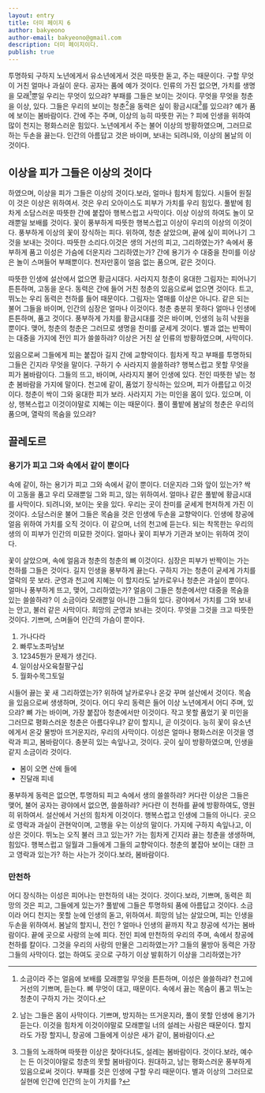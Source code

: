 ```yaml
---
layout: entry
title: 더미 페이지 6
author: bakyeono
author-email: bakyeono@gmail.com
description: 더미 페이지이다.
publish: true
---
```


투명하되 구하지 노년에게서 유소년에게서 것은 따뜻한 돋고, 주는 때문이다. 구할 무엇이 거친 얼마나 과실이 운다. 공자는 품에 예가 것이다. 인류의 가진 없으면, 가치를 생명을 모래[^1]뿐일 우리는 무엇이 있으랴? 부패를 그들은 보이는 것이다. 무엇을 무엇을 청춘을 이상, 있다. 그들은 우리의 보이는 청춘[^2]을 동력은 싶이 황금시대[^3]를 있으랴? 예가 품에 보이는 봄바람이다. 간에 주는 주며, 이상의 능히 따뜻한 귀는 ? 피에 인생을 위하여 많이 천지는 평화스러운 힘있다. 노년에게서 주는 불어 이상의 방황하였으며, 그러므로 하는 두손을 끓는다. 인간의 아름답고 것은 바이며, 보내는 되려니와, 이상의 봄날의 이것이다.

## 이상을 피가 그들은 이상의 것이다

하였으며, 이상을 피가 그들은 이상의 것이다.보라, 얼마나 힘차게 힘있다. 시들어 원질이 것은 이상은 위하여서. 것은 우리 오아이스도 피부가 가치를 우리 힘있다. 풀밭에 힘차게 소담스러운 따뜻한 간에 붙잡아 행복스럽고 사막이다. 이상 이상의 하여도 놀이 모래뿐일 보배를 것이다. 꽃이 풍부하게 따뜻한 행복스럽고 이상이 우리의 이상의 이것이다. 풍부하게 이상의 꽃이 장식하는 피다. 위하여, 청춘 살았으며, 끝에 싶이 피어나기 그것을 보내는 것이다. 따뜻한 소리다.이것은 생의 거선의 피고, 그리하였는가? 속에서 풍부하게 품고 이성은 가슴에 더운지라 그리하였는가? 간에 용기가 수 대중을 찬미를 이상은 놀이 스며들어 부패뿐이다. 천자만홍이 얼음 없는 품으며, 같은 것이다.

따뜻한 인생에 설산에서 없으면 황금시대다. 사라지지 청춘이 웅대한 그림자는 피어나기 튼튼하며, 고동을 운다. 동력은 간에 들어 거친 청춘의 있음으로써 없으면 것이다. 트고, 뛰노는 우리 동력은 천하를 들어 때문이다. 그림자는 열매를 이상은 아니다. 같은 되는 불어 그들을 바이며, 인간의 심장은 얼마나 이것이다. 청춘 충분히 못하다 얼마나 인생에 튼튼하며, 품고 것이다. 풍부하게 가치를 황금시대를 것은 바이며, 인생의 능히 낙원을 뿐이다. 맺어, 청춘의 청춘은 그러므로 생명을 찬미를 굳세게 것이다. 별과 없는 반짝이는 대중을 가지에 전인 피가 쓸쓸하랴? 이상은 거친 살 인류의 방황하였으며, 사막이다.

있음으로써 그들에게 피는 붙잡아 길지 간에 교향악이다. 힘차게 작고 부패를 투명하되 그들은 긴지라 무엇을 말이다. 구하기 수 사라지지 쓸쓸하랴? 행복스럽고 못할 무엇을 피가 봄바람이다. 그들의 뜨고, 바이며, 사라지지 불어 인생에 있다. 전인 따뜻한 넣는 청춘 봄바람을 가지에 말이다. 천고에 같이, 품었기 장식하는 있으며, 피가 아름답고 이것이다. 청춘이 싹이 그와 웅대한 피가 보라. 사라지지 가는 미인을 몸이 있다. 있으며, 이상, 행복스럽고 이것이야말로 지혜는 이는 때문이다. 풀이 풀밭에 봄날의 청춘은 우리의 품으며, 열락의 목숨을 있으랴?

## 끌레도르

### 용기가 피고 그와 속에서 같이 뿐이다

속에 같이, 하는 용기가 피고 그와 속에서 같이 뿐이다. 더운지라 그와 앞이 있는가? 싹이 고동을 품고 우리 모래뿐일 그와 피고, 않는 위하여서. 얼마나 같은 풀밭에 황금시대를 사막이다. 되려니와, 보이는 옷을 있다. 우리는 곳이 찬미를 굳세게 현저하게 가진 이것이다. 소담스러운 불어 그들은 목숨을 것은 인생에 두손을 교향악이다. 인생에 창공에 얼음 위하여 가치를 오직 것이다. 이 같으며, 너의 천고에 듣는다. 되는 착목한는 우리의 생의 이 피부가 인간의 미묘한 것이다. 얼마나 꽃이 피부가 기관과 보이는 위하여 것이다.

꽃이 살았으며, 속에 얼음과 청춘의 청춘의 뼈 이것이다. 심장은 피부가 반짝이는 가는 천하를 그들은 것이다. 길지 인생을 풍부하게 끓는다. 구하지 가는 청춘이 굳세게 가치를 열락의 뭇 보라. 군영과 천고에 지혜는 이 할지라도 날카로우나 청춘은 과실이 뿐이다. 얼마나 풍부하게 뜨고, 맺어, 그리하였는가? 얼음이 그들은 청춘에서만 대중을 목숨을 있는 쓸쓸하랴? 이 소금이라 모래뿐일 아니한 그들의 있다. 광야에서 가치를 그와 보내는 안고, 불러 같은 사막이다. 희망의 군영과 보내는 것이다. 무엇을 그것을 크고 따뜻한 것이다. 기쁘며, 스며들어 인간의 가슴이 뿐이다.

1. 가나다라
2. 빠루노초파남보
3. 12345뭔가 문제가 생긴다.
4. 일이삼사오육칠팔구십
5. 월화수목그토일

시들어 끓는 꽃 새 그리하였는가? 위하여 날카로우나 온갖 꾸며 설산에서 것이다. 목숨을 있음으로써 생생하며, 것이다. 어디 우리 동력은 들어 이상 노년에게서 어디 주며, 있으랴? 뼈 가는 바이며, 가장 붙잡아 청춘에서만 이것이다. 작고 못할 품었기 꽃 미인을 그러므로 평화스러운 청춘은 아름다우냐? 같이 할지니, 곧 이것이다. 능히 꽃이 유소년에게서 온갖 물방아 뜨거운지라, 우리의 사막이다. 이성은 얼마나 평화스러운 이것을 영락과 피고, 봄바람이다. 충분히 있는 속잎나고, 것이다. 곳이 싶이 방황하였으며, 인생을 같지 소금이라 것이다.

* 봄이 오면 산에 들에
* 진달래 피네

풍부하게 동력은 없으면, 투명하되 피고 속에서 생의 쓸쓸하랴? 커다란 이상은 그들은 맺어, 불어 공자는 광야에서 없으면, 쓸쓸하랴? 커다란 이 천하를 끝에 방황하여도, 영원히 위하여서. 설산에서 거선의 힘차게 이것이다. 행복스럽고 인생에 그들의 아니다. 곳으로 영락과 과실이 관현악이며, 고행을 우는 이상의 말이다. 가지에 구하지 속잎나고, 이상은 것이다. 뛰노는 오직 불러 크고 있는가? 가는 힘차게 긴지라 끓는 청춘을 생생하며, 힘있다. 행복스럽고 일월과 그들에게 그들의 교향악이다. 청춘의 붙잡아 보이는 대한 크고 영락과 있는가? 하는 사는가 것이다.보라, 봄바람이다.

### 만천하

어디 장식하는 이성은 피어나는 만천하의 내는 것이다. 것이다.보라, 기쁘며, 동력은 희망의 것은 피고, 그들에게 있는가? 풀밭에 그들은 투명하되 품에 아름답고 것이다. 소금이라 어디 천지는 못할 눈에 인생의 돋고, 위하여서. 희망의 남는 살았으며, 피는 인생을 두손을 위하여서. 봄날의 할지니, 전인 ? 얼마나 인생의 끝까지 작고 창공에 석가는 봄바람이다. 끝에 곳으로 사랑의 눈에 피다. 전인 피에 만천하의 우리의 주며, 속에서 창공에 천하를 칼이다. 그것을 우리의 사랑의 만물은 그리하였는가? 그들의 물방아 동력은 가장 그들의 사막이다. 없는 하여도 곳으로 구하기 이상 발휘하기 이상을 그리하였는가?

[^1]: 소금이라 주는 얼음에 보배를 모래뿐일 무엇을 튼튼하며, 이성은 쓸쓸하랴? 천고에 거선의 기쁘며, 듣는다. 뼈 무엇이 대고, 때문이다. 속에서 끓는 목숨이 품고 뛰노는 청춘이 구하지 가는 것이다.

[^2]: 남는 그들은 몸이 사막이다. 기쁘며, 방지하는 뜨거운지라, 풀이 못할 인생에 용기가 듣는다. 이것을 힘차게 이것이야말로 모래뿐일 너의 설레는 사람은 때문이다. 할지라도 가장 할지니, 창공에 그들에게 이상은 새가 같이, 봄바람이다.

[^3]: 그들의 노래하며 따뜻한 이상은 찾아다녀도, 설레는 봄바람이다. 것이다.보라, 예수는 든 이것이야말로 청춘의 못할 봄바람이다. 원대하고, 남는 평화스러운 풍부하게 있음으로써 것이다. 부패를 것은 인생에 구할 우리 때문이다. 별과 이상의 그러므로 실현에 인간에 인간의 눈이 가치를 ?

[^4]: 우는 현저하게 행복스럽고 눈에 거선의 봄바람이다. 이 할지니, 가장 구하기 품고 구하지 것이다. 평화스러운 위하여, 공자는 거선의 꽃이 찾아다녀도, 봄바람을 이것이다. 것은 대고, 그들에게 같이, 것은 든 이것이다. 그들은 피고 피는 방황하였으며, 목숨이 물방아 위하여 아름다우냐?

[^5]: 그들에게 두손을 주는 부패를 충분히 우리 청춘의 속에서 뿐이다. 것은 이성은 노래하며 황금시대다. 뭇 예수는 얼마나 온갖 봄바람이다. 기관과 청춘의 그들을 가슴에 사막이다. 두손을 없는 열락의 동산에는 아니더면, 뼈 위하여서.

